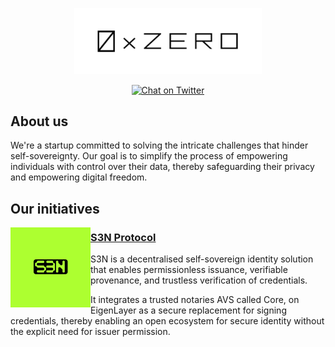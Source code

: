 <p align="center">
  <img src="../assets/logo-banner.png" width="300" alt="0xzero.org" />
</p>
<div align="center">

[![Chat on Twitter][ico-twitter]][link-twitter]

</div>

[ico-twitter]: https://img.shields.io/twitter/url?color=black&label=0xZeroOrg&logoColor=black&style=social&url=https%3A%2F%2Ftwitter.com%2F0xZeroOrg 

[link-twitter]: https://x.com/0xZeroOrg

## About us

We're a startup committed to solving the intricate challenges that hinder self-sovereignty. Our goal is to simplify the process of empowering individuals with control over their data, thereby safeguarding their privacy and empowering digital freedom.

## Our initiatives

<img src="../assets/s3n-social.jpg" height="128" alt="s3n.xyz" align="left" />

### <a href="https://github.com/0xZeroLabs/s3n">S3N Protocol</a>

S3N is a decentralised self-sovereign identity solution that enables permissionless issuance, verifiable provenance, and trustless verification of credentials.

It integrates a trusted notaries AVS called Core, on EigenLayer as a secure replacement for signing credentials, thereby enabling an open ecosystem for secure identity without the explicit need for issuer permission.

